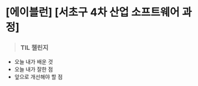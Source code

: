 <h1> [에이블런] [서초구 4차 산업 소프트웨어 과정] </h1>

><h3> TIL 챌린지 </h3> 

- 오늘 내가 배운 것
- 오늘 내가 잘한 점
- 앞으로 개선해야 할 점


